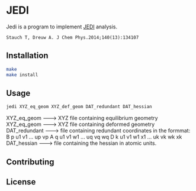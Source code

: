 # JEDI

Jedi is a program to implement [JEDI](https://doi.org/10.1063/1.4870334) analysis.
```reference
Stauch T, Dreuw A. J Chem Phys.2014;140(13):134107
```

## Installation

```bash
make
make install
```

## Usage

```bash
jedi XYZ_eq_geom XYZ_def_geom DAT_redundant DAT_hessian 
```
XYZ_eq_geom ---> XYZ file containing equilibrium geometry
XYZ_eq_geom ---> XYZ file containing deformed geometry
DAT_redundant ---> file containing redundant coordinates in the formmat:
		B p
		u1 v1
		...
		up vp
		A q
		u1 v1 w1
		...
		uq vq wq
		D k
		u1 v1 w1 x1
		...
		uk vk wk xk
DAT_hessian ---> file containing the hessian in atomic units.

## Contributing


## License
